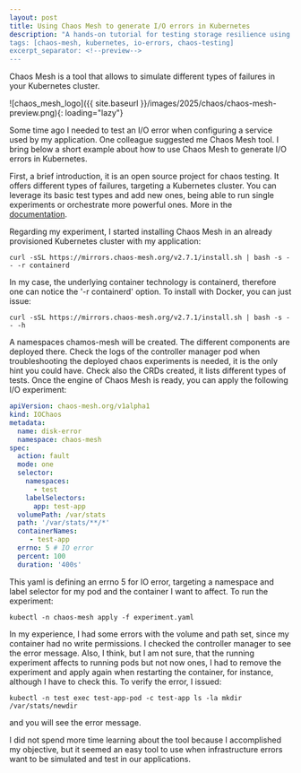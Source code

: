 ```yaml
---
layout: post
title: Using Chaos Mesh to generate I/O errors in Kubernetes
description: "A hands-on tutorial for testing storage resilience using Chaos Mesh to create I/O failures in Kubernetes clusters.
tags: [chaos-mesh, kubernetes, io-errors, chaos-testing]
excerpt_separator: <!--preview-->
---
```

Chaos Mesh is a tool that allows to simulate different types of failures in your Kubernetes cluster.
<!--preview-->

![chaos_mesh_logo]({{ site.baseurl }}/images/2025/chaos/chaos-mesh-preview.png){: loading="lazy"}

Some time ago I needed to test an I/O error when configuring a service used by my application. One colleague suggested me Chaos Mesh tool. I bring below a short example about how to use Chaos Mesh to generate I/O errors in Kubernetes.

First, a brief introduction, it is an open source project for chaos testing. It offers different types of failures, targeting a Kubernetes cluster. You can leverage its basic test types and add new ones, being able to run single experiments or orchestrate more powerful ones. More in the
[documentation](https://chaos-mesh.org/docs/).

Regarding my experiment, I started installing Chaos Mesh in an already provisioned Kubernetes cluster with my application:

```
curl -sSL https://mirrors.chaos-mesh.org/v2.7.1/install.sh | bash -s -- -r containerd
```

In my case, the underlying container technology is containerd, therefore one can notice the '-r containerd' option. To install with Docker, you can just issue:

```
curl -sSL https://mirrors.chaos-mesh.org/v2.7.1/install.sh | bash -s -- -h
```

A namespaces chamos-mesh will be created. The different components are deployed there. Check the logs of the controller manager pod when troubleshooting the deployed chaos experiments is needed, it is the only hint you could have. Check also the CRDs created, it lists different types of tests.
Once the engine of Chaos Mesh is ready, you can apply the following I/O experiment:

```yaml
apiVersion: chaos-mesh.org/v1alpha1
kind: IOChaos
metadata:
  name: disk-error
  namespace: chaos-mesh
spec:
  action: fault
  mode: one
  selector:
    namespaces:
      - test
    labelSelectors:
      app: test-app
  volumePath: /var/stats
  path: '/var/stats/**/*'
  containerNames:
     - test-app
  errno: 5 # IO error
  percent: 100
  duration: '400s'
```

This yaml is defining an errno 5 for IO error, targeting a namespace and label selector for my pod and the container I want to affect. To run the experiment:

```
kubectl -n chaos-mesh apply -f experiment.yaml
```

In my experience, I had some errors with the volume and path set, since my container had no write permissions. I checked the controller manager to see the error message. Also, I think, but I am not sure, that the running experiment affects to running pods but not now ones, I had to remove the experiment
and apply again when restarting the container, for instance, although I have to check this.
To verify the error, I issued:

```
kubectl -n test exec test-app-pod -c test-app ls -la mkdir /var/stats/newdir
```

and you will see the error message.

I did not spend more time learning about the tool because I accomplished my objective, but it seemed an easy tool to use when infrastructure errors want to be simulated and test in our applications.
